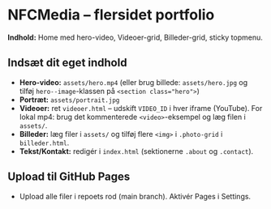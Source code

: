 
# NFCMedia – flersidet portfolio

**Indhold:** Home med hero-video, Videoer-grid, Billeder-grid, sticky topmenu.

## Indsæt dit eget indhold
- **Hero-video:** `assets/hero.mp4` (eller brug billede: `assets/hero.jpg` og tilføj `hero--image`-klassen på `<section class="hero">`)
- **Portræt:** `assets/portrait.jpg`
- **Videoer:** ret `videoer.html` – udskift `VIDEO_ID` i hver iframe (YouTube). For lokal mp4: brug det kommenterede `<video>`-eksempel og læg filen i `assets/`.
- **Billeder:** læg filer i `assets/` og tilføj flere `<img>` i `.photo-grid` i `billeder.html`.
- **Tekst/Kontakt:** redigér i `index.html` (sektionerne `.about` og `.contact`).

## Upload til GitHub Pages
- Upload alle filer i repoets rod (main branch). Aktivér Pages i Settings.
